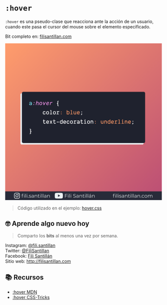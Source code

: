# `:hover`

`:hover` es una pseudo-clase que reacciona ante la acción de un usuario, cuando este pasa el cursor del mouse sobre el elemento especificado.

Bit completo en: [filisantillan.com](https://filisantillan.com/bits/hover/)

![hover CSS](./hover.png)

> Código utilizado en el ejemplo: [hover.css](./hover.css)

## 🤓 Aprende algo nuevo hoy

> Comparto los **bits** al menos una vez por semana.

Instagram: [@fili.santillan](https://www.instagram.com/fili.santillan/)  
Twitter: [@FiliSantillan](https://twitter.com/FiliSantillan)  
Facebook: [Fili Santillán](https://www.facebook.com/FiliSantillan96/)  
Sitio web: http://filisantillan.com

## 📚 Recursos

- [:hover MDN](https://developer.mozilla.org/en-US/docs/Web/CSS/:hover)
- [:hover CSS-Tricks](https://css-tricks.com/almanac/selectors/h/hover/)
